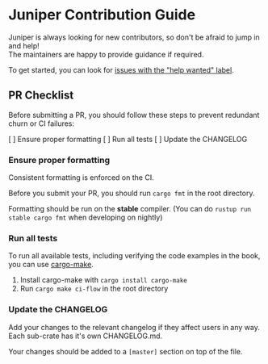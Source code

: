 # Juniper Contribution Guide

Juniper is always looking for new contributors, so don't be afraid to jump in and help!  
The maintainers are happy to provide guidance if required.

To get started, you can look for [issues with the "help wanted" label](https://github.com/graphql-rust/juniper/issues?q=is%3Aissue+is%3Aopen+label%3A%22help+wanted%22).

## PR Checklist

Before submitting a PR, you should follow these steps to prevent redundant churn or CI failures:

[ ] Ensure proper formatting
[ ] Run all tests
[ ] Update the CHANGELOG

### Ensure proper formatting

Consistent formatting is enforced on the CI.

Before you submit your PR, you should run `cargo fmt` in the root directory.

Formatting should be run on the **stable** compiler. 
(You can do `rustup run stable cargo fmt` when developing on nightly)

### Run all tests

To run all available tests, including verifying the code examples in the book,
you can use [cargo-make](https://github.com/sagiegurari/cargo-make).

1. Install cargo-make with `cargo install cargo-make`
2. Run `cargo make ci-flow` in the root directory

### Update the CHANGELOG

Add your changes to the relevant changelog if they affect users in any way.
Each sub-crate has it's own CHANGELOG.md.

Your changes should be added to a `[master]` section on top of the file.
